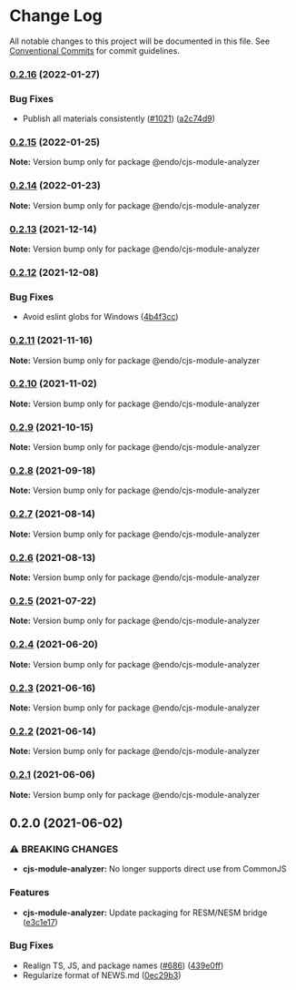 # Change Log

All notable changes to this project will be documented in this file.
See [Conventional Commits](https://conventionalcommits.org) for commit guidelines.

### [0.2.16](https://github.com/endojs/endo/compare/@endo/cjs-module-analyzer@0.2.15...@endo/cjs-module-analyzer@0.2.16) (2022-01-27)


### Bug Fixes

* Publish all materials consistently ([#1021](https://github.com/endojs/endo/issues/1021)) ([a2c74d9](https://github.com/endojs/endo/commit/a2c74d9de68a325761d62e1b2187a117ef884571))



### [0.2.15](https://github.com/endojs/endo/compare/@endo/cjs-module-analyzer@0.2.14...@endo/cjs-module-analyzer@0.2.15) (2022-01-25)

**Note:** Version bump only for package @endo/cjs-module-analyzer





### [0.2.14](https://github.com/endojs/endo/compare/@endo/cjs-module-analyzer@0.2.13...@endo/cjs-module-analyzer@0.2.14) (2022-01-23)

**Note:** Version bump only for package @endo/cjs-module-analyzer





### [0.2.13](https://github.com/endojs/endo/compare/@endo/cjs-module-analyzer@0.2.12...@endo/cjs-module-analyzer@0.2.13) (2021-12-14)

**Note:** Version bump only for package @endo/cjs-module-analyzer





### [0.2.12](https://github.com/endojs/endo/compare/@endo/cjs-module-analyzer@0.2.11...@endo/cjs-module-analyzer@0.2.12) (2021-12-08)


### Bug Fixes

* Avoid eslint globs for Windows ([4b4f3cc](https://github.com/endojs/endo/commit/4b4f3ccaf3f5e8d53faefb4264db343dd603bf80))



### [0.2.11](https://github.com/endojs/endo/compare/@endo/cjs-module-analyzer@0.2.10...@endo/cjs-module-analyzer@0.2.11) (2021-11-16)

**Note:** Version bump only for package @endo/cjs-module-analyzer





### [0.2.10](https://github.com/endojs/endo/compare/@endo/cjs-module-analyzer@0.2.9...@endo/cjs-module-analyzer@0.2.10) (2021-11-02)

**Note:** Version bump only for package @endo/cjs-module-analyzer





### [0.2.9](https://github.com/endojs/endo/compare/@endo/cjs-module-analyzer@0.2.8...@endo/cjs-module-analyzer@0.2.9) (2021-10-15)

**Note:** Version bump only for package @endo/cjs-module-analyzer





### [0.2.8](https://github.com/endojs/endo/compare/@endo/cjs-module-analyzer@0.2.7...@endo/cjs-module-analyzer@0.2.8) (2021-09-18)

**Note:** Version bump only for package @endo/cjs-module-analyzer





### [0.2.7](https://github.com/endojs/endo/compare/@endo/cjs-module-analyzer@0.2.6...@endo/cjs-module-analyzer@0.2.7) (2021-08-14)

**Note:** Version bump only for package @endo/cjs-module-analyzer





### [0.2.6](https://github.com/endojs/endo/compare/@endo/cjs-module-analyzer@0.2.5...@endo/cjs-module-analyzer@0.2.6) (2021-08-13)

**Note:** Version bump only for package @endo/cjs-module-analyzer





### [0.2.5](https://github.com/endojs/endo/compare/@endo/cjs-module-analyzer@0.2.4...@endo/cjs-module-analyzer@0.2.5) (2021-07-22)

**Note:** Version bump only for package @endo/cjs-module-analyzer





### [0.2.4](https://github.com/endojs/endo/compare/@endo/cjs-module-analyzer@0.2.3...@endo/cjs-module-analyzer@0.2.4) (2021-06-20)

**Note:** Version bump only for package @endo/cjs-module-analyzer





### [0.2.3](https://github.com/endojs/endo/compare/@endo/cjs-module-analyzer@0.2.2...@endo/cjs-module-analyzer@0.2.3) (2021-06-16)

**Note:** Version bump only for package @endo/cjs-module-analyzer





### [0.2.2](https://github.com/endojs/endo/compare/@endo/cjs-module-analyzer@0.2.1...@endo/cjs-module-analyzer@0.2.2) (2021-06-14)

**Note:** Version bump only for package @endo/cjs-module-analyzer





### [0.2.1](https://github.com/endojs/endo/compare/@endo/cjs-module-analyzer@0.2.0...@endo/cjs-module-analyzer@0.2.1) (2021-06-06)

**Note:** Version bump only for package @endo/cjs-module-analyzer





## 0.2.0 (2021-06-02)


### ⚠ BREAKING CHANGES

* **cjs-module-analyzer:** No longer supports direct use from CommonJS

### Features

* **cjs-module-analyzer:** Update packaging for RESM/NESM bridge ([e3c1e17](https://github.com/endojs/endo/commit/e3c1e17349da7350edf55837fbea53a057c747f3))


### Bug Fixes

* Realign TS, JS, and package names ([#686](https://github.com/endojs/endo/issues/686)) ([439e0ff](https://github.com/endojs/endo/commit/439e0fff1fd214eec91486ded8b3d36a5eb4b801))
* Regularize format of NEWS.md ([0ec29b3](https://github.com/endojs/endo/commit/0ec29b34a18b17cc6b90e5a46575e634714e978e))
